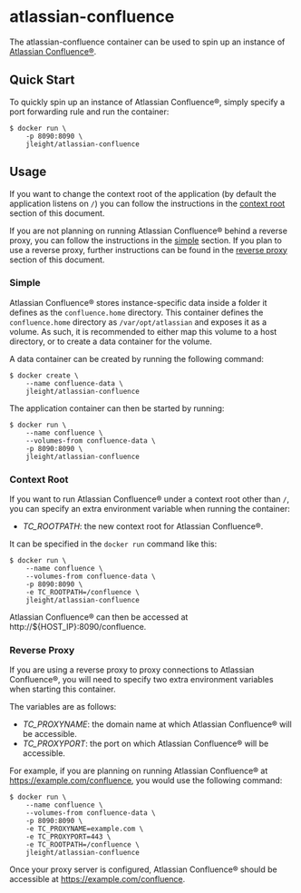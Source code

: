 atlassian-confluence
====================

The atlassian-confluence container can be used to spin up an instance of
[Atlassian Confluence®](https://www.atlassian.com/software/confluence).


Quick Start
-----------

To quickly spin up an instance of Atlassian Confluence®, simply specify a port
forwarding rule and run the container:

    $ docker run \
        -p 8090:8090 \
        jleight/atlassian-confluence

Usage
-----

If you want to change the context root of the application (by default the
application listens on `/`) you can follow the instructions in the
[context root](#context-root) section of this document.

If you are not planning on running Atlassian Confluence® behind a reverse proxy,
you can follow the instructions in the [simple](#simple) section. If you plan to
use a reverse proxy, further instructions can be found in the
[reverse proxy](#reverse-proxy) section of this document.

### Simple

Atlassian Confluence® stores instance-specific data inside a folder it defines
as the `confluence.home` directory. This container defines the `confluence.home`
directory as `/var/opt/atlassian` and exposes it as a volume. As such, it is
recommended to either map this volume to a host directory, or to create a data
container for the volume.

A data container can be created by running the following command:

    $ docker create \
        --name confluence-data \
        jleight/atlassian-confluence

The application container can then be started by running:

    $ docker run \
        --name confluence \
        --volumes-from confluence-data \
        -p 8090:8090 \
        jleight/atlassian-confluence

### Context Root

If you want to run Atlassian Confluence® under a context root other than `/`,
you can specify an extra environment variable when running the container:

- *TC_ROOTPATH*: the new context root for Atlassian Confluence®.

It can be specified in the `docker run` command like this:

    $ docker run \
        --name confluence \
        --volumes-from confluence-data \
        -p 8090:8090 \
        -e TC_ROOTPATH=/confluence \
        jleight/atlassian-confluence

Atlassian Confluence® can then be accessed at http://${HOST_IP}:8090/confluence.

### Reverse Proxy

If you are using a reverse proxy to proxy connections to Atlassian Confluence®,
you will need to specify two extra environment variables when starting this
container.

The variables are as follows:

- *TC_PROXYNAME*: the domain name at which Atlassian Confluence® will be
  accessible.
- *TC_PROXYPORT*: the port on which Atlassian Confluence® will be accessible.

For example, if you are planning on running Atlassian Confluence® at
https://example.com/confluence, you would use the following command:

    $ docker run \
        --name confluence \
        --volumes-from confluence-data \
        -p 8090:8090 \
        -e TC_PROXYNAME=example.com \
        -e TC_PROXYPORT=443 \
        -e TC_ROOTPATH=/confluence \
        jleight/atlassian-confluence

Once your proxy server is configured, Atlassian Confluence® should be accessible
at https://example.com/confluence.
